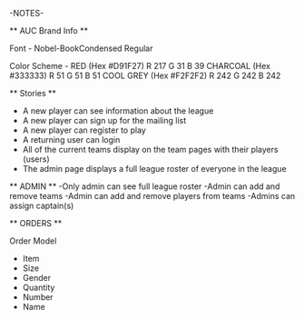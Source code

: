 -NOTES-

** AUC Brand Info **

Font - Nobel-BookCondensed Regular

Color Scheme - 
RED (Hex #D91F27)
R 217
G 31
B 39 
CHARCOAL (Hex #333333)
R 51
G 51
B 51 
COOL GREY (Hex #F2F2F2)
R 242
G 242
B 242

** Stories **
  - A new player can see information about the league
  - A new player can sign up for the mailing list
  - A new player can register to play
  - A returning user can login
  - All of the current teams display on the team pages with their players (users)
  - The admin page displays a full league roster of everyone in the league

** ADMIN **
  -Only admin can see full league roster
  -Admin can add and remove teams
  -Admin can add and remove players from teams
  -Admins can assign captain(s)

** ORDERS **

Order Model
- Item
- Size
- Gender
- Quantity
- Number
- Name